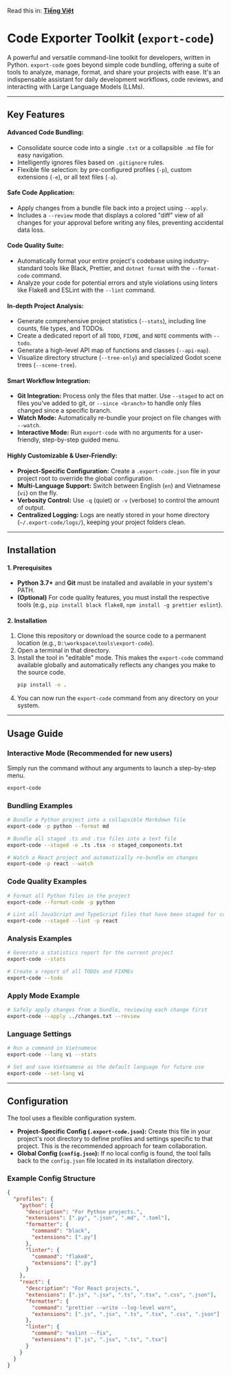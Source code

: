 Read this in: [**Tiếng Việt**](./README.vi.md)

# Code Exporter Toolkit (`export-code`)

A powerful and versatile command-line toolkit for developers, written in Python. `export-code` goes beyond simple code bundling, offering a suite of tools to analyze, manage, format, and share your projects with ease. It's an indispensable assistant for daily development workflows, code reviews, and interacting with Large Language Models (LLMs).

---
## Key Features

#### Advanced Code Bundling:
*   Consolidate source code into a single `.txt` or a collapsible `.md` file for easy navigation.
*   Intelligently ignores files based on `.gitignore` rules.
*   Flexible file selection: by pre-configured profiles (`-p`), custom extensions (`-e`), or all text files (`-a`).

#### Safe Code Application:
*   Apply changes from a bundle file back into a project using `--apply`.
*   Includes a `--review` mode that displays a colored "diff" view of all changes for your approval before writing any files, preventing accidental data loss.

#### Code Quality Suite:
*   Automatically format your entire project's codebase using industry-standard tools like Black, Prettier, and `dotnet format` with the `--format-code` command.
*   Analyze your code for potential errors and style violations using linters like Flake8 and ESLint with the `--lint` command.

#### In-depth Project Analysis:
*   Generate comprehensive project statistics (`--stats`), including line counts, file types, and TODOs.
*   Create a dedicated report of all `TODO`, `FIXME`, and `NOTE` comments with `--todo`.
*   Generate a high-level API map of functions and classes (`--api-map`).
*   Visualize directory structure (`--tree-only`) and specialized Godot scene trees (`--scene-tree`).

#### Smart Workflow Integration:
*   **Git Integration:** Process only the files that matter. Use `--staged` to act on files you've added to git, or `--since <branch>` to handle only files changed since a specific branch.
*   **Watch Mode:** Automatically re-bundle your project on file changes with `--watch`.
*   **Interactive Mode:** Run `export-code` with no arguments for a user-friendly, step-by-step guided menu.

#### Highly Customizable & User-Friendly:
*   **Project-Specific Configuration:** Create a `.export-code.json` file in your project root to override the global configuration.
*   **Multi-Language Support:** Switch between English (`en`) and Vietnamese (`vi`) on the fly.
*   **Verbosity Control:** Use `-q` (quiet) or `-v` (verbose) to control the amount of output.
*   **Centralized Logging:** Logs are neatly stored in your home directory (`~/.export-code/logs/`), keeping your project folders clean.

---
## Installation

#### **1. Prerequisites**
*   **Python 3.7+** and **Git** must be installed and available in your system's PATH.
*   **(Optional)** For code quality features, you must install the respective tools (e.g., `pip install black flake8`, `npm install -g prettier eslint`).

#### **2. Installation**
1.  Clone this repository or download the source code to a permanent location (e.g., `D:\workspace\tools\export-code`).
2.  Open a terminal in that directory.
3.  Install the tool in "editable" mode. This makes the `export-code` command available globally and automatically reflects any changes you make to the source code.
    ```bash
    pip install -e .
    ```
4.  You can now run the `export-code` command from any directory on your system.

---
## Usage Guide

### Interactive Mode (Recommended for new users)
Simply run the command without any arguments to launch a step-by-step menu.
```bash
export-code
```

### Bundling Examples
```bash
# Bundle a Python project into a collapsible Markdown file
export-code -p python --format md

# Bundle all staged .ts and .tsx files into a text file
export-code --staged -e .ts .tsx -o staged_components.txt

# Watch a React project and automatically re-bundle on changes
export-code -p react --watch
```

### Code Quality Examples
```bash
# Format all Python files in the project
export-code --format-code -p python

# Lint all JavaScript and TypeScript files that have been staged for commit
export-code --staged --lint -p react
```

### Analysis Examples
```bash
# Generate a statistics report for the current project
export-code --stats

# Create a report of all TODOs and FIXMEs
export-code --todo
```

### Apply Mode Example
```bash
# Safely apply changes from a bundle, reviewing each change first
export-code --apply ../changes.txt --review
```

### Language Settings
```bash
# Run a command in Vietnamese
export-code --lang vi --stats

# Set and save Vietnamese as the default language for future use
export-code --set-lang vi
```

---
## Configuration

The tool uses a flexible configuration system.

*   **Project-Specific Config (`.export-code.json`):** Create this file in your project's root directory to define profiles and settings specific to that project. This is the recommended approach for team collaboration.
*   **Global Config (`config.json`):** If no local config is found, the tool falls back to the `config.json` file located in its installation directory.

### Example Config Structure
```json
{
  "profiles": {
    "python": {
      "description": "For Python projects.",
      "extensions": [".py", ".json", ".md", ".toml"],
      "formatter": {
        "command": "black",
        "extensions": [".py"]
      },
      "linter": {
        "command": "flake8",
        "extensions": [".py"]
      }
    },
    "react": {
      "description": "For React projects.",
      "extensions": [".js", ".jsx", ".ts", ".tsx", ".css", ".json"],
      "formatter": {
        "command": "prettier --write --log-level warn",
        "extensions": [".js", ".jsx", ".ts", ".tsx", ".css", ".json"]
      },
      "linter": {
        "command": "eslint --fix",
        "extensions": [".js", ".jsx", ".ts", ".tsx"]
      }
    }
  }
}
```